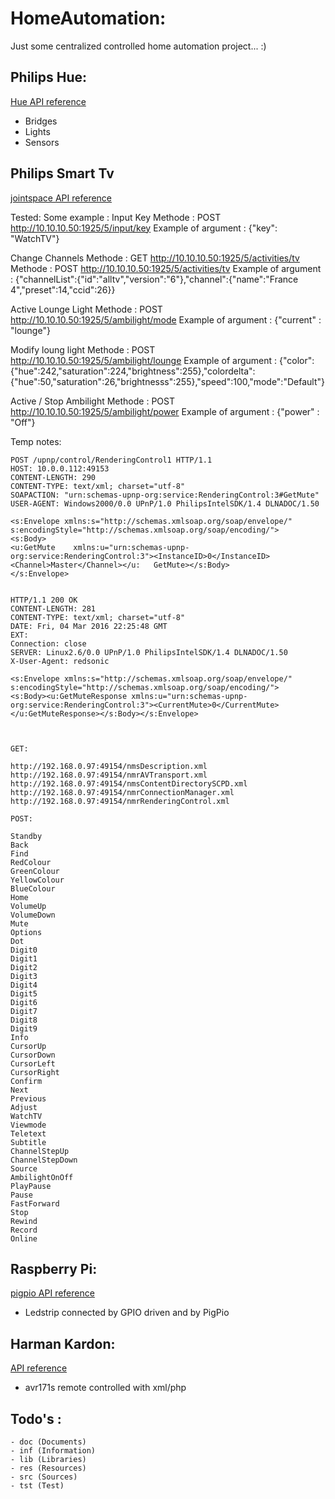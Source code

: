 # HomeAutomation:

Just some centralized controlled home automation project... :)


## Philips Hue:
[Hue API reference](https://www.developers.meethue.com/philips-hue-api)

- Bridges
- Lights
- Sensors


## Philips Smart Tv
[jointspace API reference](http://jointspace.sourceforge.net/projectdata/documentation/jasonApi/)

Tested:
Some example : 
Input Key
Methode : POST 
http://10.10.10.50:1925/5/input/key
Example of argument : 
{"key": "WatchTV"}

Change Channels
Methode : GET 
http://10.10.10.50:1925/5/activities/tv
Methode : POST 
http://10.10.10.50:1925/5/activities/tv
Example of argument : 
{"channelList":{"id":"alltv","version":"6"},"channel":{"name":"France 4","preset":14,"ccid":26}}

Active Lounge Light
Methode : POST 
http://10.10.10.50:1925/5/ambilight/mode
Example of argument : 
{"current" : "lounge"}

Modify loung light
Methode : POST 
http://10.10.10.50:1925/5/ambilight/lounge
Example of argument : 
{"color":{"hue":242,"saturation":224,"brightness":255},"colordelta":{"hue":50,"saturation":26,"brightnesss":255},"speed":100,"mode":"Default"}

Active / Stop Ambilight
Methode : POST 
http://10.10.10.50:1925/5/ambilight/power
Example of argument : 
{"power" : "Off"}


Temp notes:

    POST /upnp/control/RenderingControl1 HTTP/1.1
    HOST: 10.0.0.112:49153
    CONTENT-LENGTH: 290
    CONTENT-TYPE: text/xml; charset="utf-8"
    SOAPACTION: "urn:schemas-upnp-org:service:RenderingControl:3#GetMute"
    USER-AGENT: Windows2000/0.0 UPnP/1.0 PhilipsIntelSDK/1.4 DLNADOC/1.50

    <s:Envelope xmlns:s="http://schemas.xmlsoap.org/soap/envelope/"
    s:encodingStyle="http://schemas.xmlsoap.org/soap/encoding/">
    <s:Body>
    <u:GetMute    xmlns:u="urn:schemas-upnp-org:service:RenderingControl:3"><InstanceID>0</InstanceID><Channel>Master</Channel></u:   GetMute></s:Body>
    </s:Envelope>


    HTTP/1.1 200 OK
    CONTENT-LENGTH: 281
    CONTENT-TYPE: text/xml; charset="utf-8"
    DATE: Fri, 04 Mar 2016 22:25:48 GMT
    EXT:
    Connection: close
    SERVER: Linux2.6/0.0 UPnP/1.0 PhilipsIntelSDK/1.4 DLNADOC/1.50
    X-User-Agent: redsonic
    
    <s:Envelope xmlns:s="http://schemas.xmlsoap.org/soap/envelope/" s:encodingStyle="http://schemas.xmlsoap.org/soap/encoding/">
    <s:Body><u:GetMuteResponse xmlns:u="urn:schemas-upnp-org:service:RenderingControl:3"><CurrentMute>0</CurrentMute></u:GetMuteResponse></s:Body></s:Envelope>



    GET:

    http://192.168.0.97:49154/nmsDescription.xml
    http://192.168.0.97:49154/nmrAVTransport.xml
    http://192.168.0.97:49154/nmsContentDirectorySCPD.xml
    http://192.168.0.97:49154/nmrConnectionManager.xml
    http://192.168.0.97:49154/nmrRenderingControl.xml

    POST:

    Standby
    Back
    Find
    RedColour
    GreenColour
    YellowColour
    BlueColour
    Home
    VolumeUp
    VolumeDown
    Mute
    Options
    Dot
    Digit0
    Digit1
    Digit2
    Digit3
    Digit4
    Digit5
    Digit6
    Digit7
    Digit8
    Digit9
    Info
    CursorUp
    CursorDown
    CursorLeft
    CursorRight
    Confirm
    Next
    Previous
    Adjust
    WatchTV
    Viewmode
    Teletext
    Subtitle
    ChannelStepUp
    ChannelStepDown
    Source
    AmbilightOnOff
    PlayPause
    Pause
    FastForward
    Stop
    Rewind
    Record
    Online



## Raspberry Pi:
[pigpio API reference](http://abyz.me.uk/rpi/pigpio/pigpiod.html)

- Ledstrip connected by GPIO driven and by PigPio 


## Harman Kardon:
[API reference](https://github.com/KarimGeiger/HKAPI)

- avr171s remote controlled with xml/php


## Todo's :

    - doc (Documents)
    - inf (Information)
    - lib (Libraries)
    - res (Resources)
    - src (Sources)
    - tst (Test)

